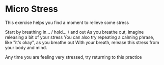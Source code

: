 # Micro Stress
This exercise helps you find a moment to relieve some stress

Start by breathing in... / hold... / and out
As you breathe out, imagine releasing a bit of your stress
You can also try repeating a calming phrase, like "it's okay", as you breathe out
With your breath, release this stress from your body and mind.

Any time you are feeling very stressed, try returning to this practice

[_meta:author]:- "Kip"
[_meta:tags]:- "stress,self-care"
[_meta:size]:- "micro"
[_meta:date-added]:- "2023-06-04T00:00:00.000"
